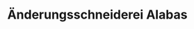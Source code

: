 ---
title: "Änderungsschneiderei Alabas"
url: /darmstadt/aenderungsschneiderei-alabas/
shop: Schneiderei
---